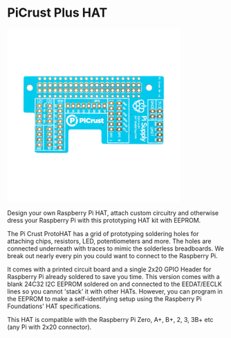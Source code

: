 # PiCrust Plus HAT

<img src="https://github.com/PiSupply/Pi-Crust/blob/master/images/pi-crust-plus_top.png" width="400px">

Design your own Raspberry Pi HAT, attach custom circuitry and otherwise dress your Raspberry Pi with this prototyping HAT kit with EEPROM.

The Pi Crust ProtoHAT has a grid of prototyping soldering holes for attaching chips, resistors, LED, potentiometers and more. The holes are connected underneath with traces to mimic the solderless breadboards. We break out nearly every pin you could want to connect to the Raspberry Pi.

It comes with a printed circuit board and a single 2x20 GPIO Header for Raspberry Pi already soldered to save you time. This version comes with a blank 24C32 I2C EEPROM soldered on and connected to the EEDAT/EECLK lines so you cannot 'stack' it with other HATs. However, you can program in the EEPROM to make a self-identifying setup using the Raspberry Pi Foundations' HAT specifications.

This HAT is compatible with the Raspberry Pi Zero, A+, B+, 2, 3, 3B+ etc (any Pi with 2x20 connector).
